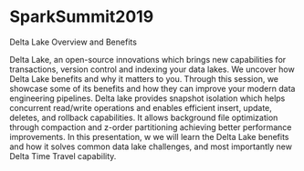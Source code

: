 # SparkSummit2019
Delta Lake Overview and Benefits

Delta Lake, an open-source innovations which brings new capabilities for transactions, version control and indexing your data lakes. We uncover how Delta Lake benefits and why it matters to you. Through this session, we showcase some of its benefits and how they can improve your modern data engineering pipelines. Delta lake provides snapshot isolation which helps concurrent read/write operations and enables efficient insert, update, deletes, and rollback capabilities. It allows background file optimization through compaction and z-order partitioning achieving better performance improvements. In this presentation, w we will learn the Delta Lake benefits and how it solves common data lake challenges, and most importantly new Delta Time Travel capability.
